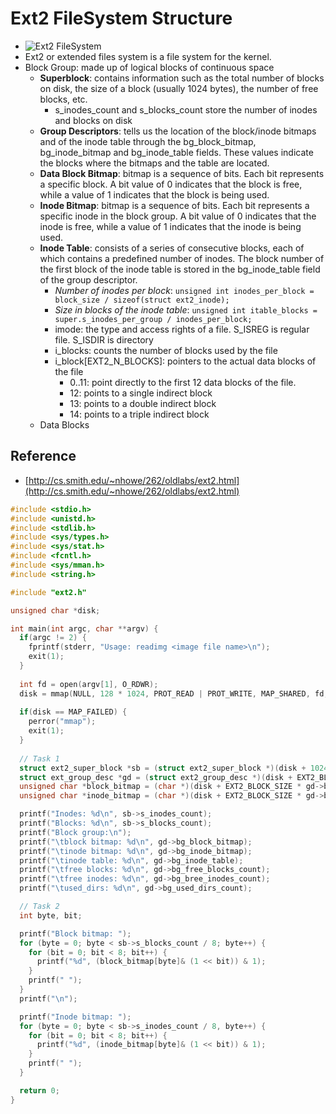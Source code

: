 # Ext2 FileSystem Structure

- ![Ext2 FileSystem](http://cs.smith.edu/~nhowe/262/oldlabs/img/ext2.png)
- Ext2 or extended files system is a file system for the kernel.
- Block Group: made up of logical blocks of continuous space
  - **Superblock**: contains information such as the total number of blocks on disk, the size of a block (usually 1024 bytes), the number of free blocks, etc.
    - s_inodes_count and s_blocks_count store the number of inodes and blocks on disk
  - **Group Descriptors**: tells us the location of the block/inode bitmaps and of the inode table through the bg_block_bitmap, bg_inode_bitmap and bg_inode_table fields. These values indicate the blocks where the bitmaps and the table are located.
  - **Data Block Bitmap**: bitmap is a sequence of bits. Each bit represents a specific block. A bit value of 0 indicates that the block is free, while a value of 1 indicates that the block is being used.
  - **Inode Bitmap**: bitmap is a sequence of bits. Each bit represents a specific inode in the block group. A bit value of 0 indicates that the inode is free, while a value of 1 indicates that the inode is being used.
  - **Inode Table**: consists of a series of consecutive blocks, each of which contains a predefined number of inodes. The block number of the first block of the inode table is stored in the bg_inode_table field of the group descriptor.
    - *Number of inodes per block*: ```unsigned int inodes_per_block = block_size / sizeof(struct ext2_inode);```
    - *Size in blocks of the inode table*: ```unsigned int itable_blocks = super.s_inodes_per_group / inodes_per_block;```
    - imode: the type and access rights of a file. S_ISREG is regular file. S_ISDIR is directory
    - i_blocks: counts the number of blocks used by the file
    - i_block[EXT2_N_BLOCKS]: pointers to the actual data blocks of the file
      - 0..11: point directly to the first 12 data blocks of the file.
      - 12: points to a single indirect block
      - 13: points to a double indirect block
      - 14: points to a triple indirect block
  - Data Blocks

## Reference

- [http://cs.smith.edu/~nhowe/262/oldlabs/ext2.html](http://cs.smith.edu/~nhowe/262/oldlabs/ext2.html)

```c
#include <stdio.h>
#include <unistd.h>
#include <stdlib.h>
#include <sys/types.h>
#include <sys/stat.h>
#include <fcntl.h>
#include <sys/mman.h>
#include <string.h>

#include "ext2.h"

unsigned char *disk;

int main(int argc, char **argv) {
  if(argc != 2) {
    fprintf(stderr, "Usage: readimg <image file name>\n");
    exit(1);
  }
  
  int fd = open(argv[1], O_RDWR);
  disk = mmap(NULL, 128 * 1024, PROT_READ | PROT_WRITE, MAP_SHARED, fd, 0);
  
  if(disk == MAP_FAILED) {
    perror("mmap");
    exit(1);
  }
  
  // Task 1
  struct ext2_super_block *sb = (struct ext2_super_block *)(disk + 1024);
  struct ext_group_desc *gd = (struct ext2_group_desc *)(disk + EXT2_BLOCK_SIZE * 2);
  unsigned char *block_bitmap = (char *)(disk + EXT2_BLOCK_SIZE * gd->bg_block_bitmap);
  unsigned char *inode_bitmap = (char *)(disk + EXT2_BLOCK_SIZE * gd->bg_inode_bitmap);

  printf("Inodes: %d\n", sb->s_inodes_count);
  printf("Blocks: %d\n", sb->s_blocks_count);
  printf("Block group:\n");
  printf("\tblock bitmap: %d\n", gd->bg_block_bitmap);
  printf("\tinode bitmap: %d\n", gd->bg_inode_bitmap);
  printf("\tinode table: %d\n", gd->bg_inode_table);
  printf("\tfree blocks: %d\n", gd->bg_free_blocks_count);
  printf("\tfree inodes: %d\n", gd->bg_bree_inodes_count);
  printf("\tused_dirs: %d\n", gd->bg_used_dirs_count);

  // Task 2
  int byte, bit;

  printf("Block bitmap: ");
  for (byte = 0; byte < sb->s_blocks_count / 8; byte++) {
    for (bit = 0; bit < 8; bit++) {
      printf("%d", (block_bitmap[byte]& (1 << bit)) & 1);
    }
    printf(" ");
  }
  printf("\n");

  printf("Inode bitmap: ");
  for (byte = 0; byte < sb->s_inodes_count / 8, byte++) {
    for (bit = 0; bit < 8; bit++) {
      printf("%d", (inode_bitmap[byte]& (1 << bit)) & 1);
    }
    printf(" ");
  }

  return 0;
}
```